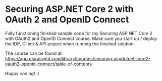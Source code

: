 # Securing ASP.NET Core 2 with OAuth 2 and OpenID Connect
Fully functioning finished sample code for my Securing ASP.NET Core 2 with OAuth2 and OpenID Connect course.  Make sure you start up / deploy the IDP, Client & API project when running the finished solution.

The course can be found at https://app.pluralsight.com/library/courses/securing-aspdotnet-core2-oauth2-openid-connect/table-of-contents

Happy coding! :)
